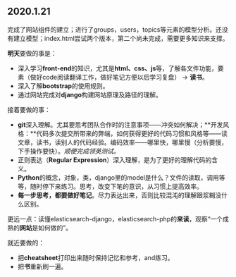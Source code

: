 ## 2020.1.21

完成了网站组件的建立；进行了groups，users，topics等元素的模型分析。还没有建立模型；index.html尝试两个版本，第二个尚未完成，需要更多知识来支撑。

**明天**要做的事是：

* 深入学习**front-end**的知识，尤其是**html、css、js**等，了解各文件功能，要素（做好code阅读翻译工作，做好笔记方便以后学习复盘） ->  **读书**。
* 深入了解**bootstrap**的使用规则。
* 通过网站完成对**django**构建网站原理及路径的理解。

接着要做的事：

* **git**深入理解。尤其要思考团队合作时的注意事项——冲突如何解决；**开发风格：**代码多次提交所带来的弊端，如何获得更好的代码习惯和风格等——读文章，读书，读别人的代码经验。编码效率——哪里快，哪里慢（分析要慢，下手操作要快）。*顺便完成领英测试。*
* 正则表达（**Regular Expression**）深入理解，是为了更好的理解代码的含义。
* **Python**的概念，对象，类，django里的model是什么？文件的读取，调用等等，随时停下来练习。思考，改变下笔的意识，从习惯上提高效率。
* **每一步思考，都要做好笔记**。尽力表达出来，否则比较混沌的理解跟浆糊没什么区别。

更远一点：读懂elasticsearch-django，elasticsearch-php的**来读**，观察“一个成熟的**网站**是如何做的”。

就近要做的：

* 把**cheatsheet**打印出来随时保持记忆和参考，and练习。
* 把**书**重新刷一遍。
